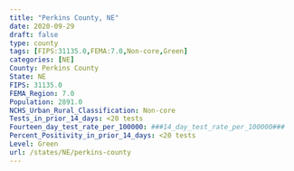 ```yaml
---
title: "Perkins County, NE"
date: 2020-09-29
draft: false
type: county
tags: [FIPS:31135.0,FEMA:7.0,Non-core,Green]
categories: [NE]
County: Perkins County
State: NE
FIPS: 31135.0
FEMA_Region: 7.0
Population: 2891.0
NCHS_Urban_Rural_Classification: Non-core
Tests_in_prior_14_days: <20 tests
Fourteen_day_test_rate_per_100000: ###14_day_test_rate_per_100000###
Percent_Positivity_in_prior_14_days: <20 tests
Level: Green
url: /states/NE/perkins-county
---
```



